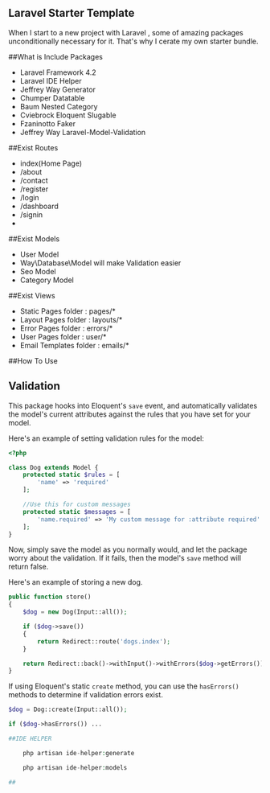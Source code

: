 ## Laravel Starter Template

  When I start to a new project with Laravel , some of amazing packages unconditionally necessary for it. That's why I cerate my own starter bundle.
  
##What is Include Packages

  - Laravel Framework 4.2 
  - Laravel IDE Helper 
  - Jeffrey Way Generator 
  - Chumper Datatable 
  - Baum Nested Category
  - Cviebrock Eloquent Slugable 
  - Fzaninotto Faker 
  - Jeffrey Way Laravel-Model-Validation
  

##Exist Routes 

  - index(Home Page)
  - /about 
  - /contact
  - /register 
  - /login
  - /dashboard
  - /signin
  - 

##Exist Models

  - User Model 
  - Way\Database\Model will make Validation easier
  - Seo Model 
  - Category Model
  
##Exist Views 

  - Static Pages folder : pages/*
  - Layout Pages folder : layouts/*
  - Error Pages  folder : errors/*
  - User Pages   folder : user/*
  - Email Templates folder : emails/*

##How To Use

## Validation

This package hooks into Eloquent's `save` event, and automatically validates the model's current attributes against the rules that you have set for your model.

Here's an example of setting validation rules for the model:

```php
<?php

class Dog extends Model {
    protected static $rules = [
        'name' => 'required'
    ];

    //Use this for custom messages
    protected static $messages = [
        'name.required' => 'My custom message for :attribute required'
    ];
}
```

Now, simply save the model as you normally would, and let the package worry about the validation. If it fails, then the model's `save` method will return false.

Here's an example of storing a new dog.

```php
public function store()
{
    $dog = new Dog(Input::all());

    if ($dog->save())
    {
        return Redirect::route('dogs.index');
    }

    return Redirect::back()->withInput()->withErrors($dog->getErrors());
}
```

If using Eloquent's static `create` method, you can use the `hasErrors()` methods to determine if validation errors exist.

```php
$dog = Dog::create(Input::all());

if ($dog->hasErrors()) ...

##IDE HELPER

    php artisan ide-helper:generate

    php artisan ide-helper:models

##
        

